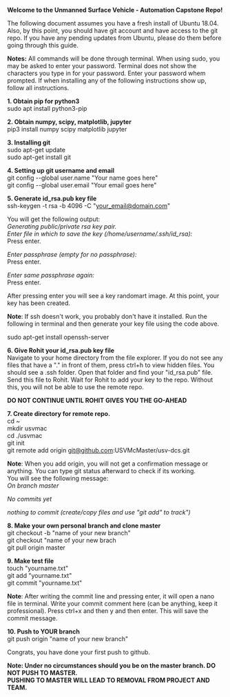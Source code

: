 **Welcome to the Unmanned Surface Vehicle - Automation Capstone Repo!**

The following document assumes you have a fresh install of Ubuntu 18.04. Also, by this point, you should have git account and have access to the git repo. If you have any pending updates from Ubuntu, please do them before going through this guide.

**Notes:**
All commands will be done through terminal.
When using sudo, you may be asked to enter your password. Terminal does not show the characters you type in for your password. Enter your password whem prompted.
If when installing any of the following instructions show up, follow all instructions.

**1. Obtain pip for python3** <br />
sudo apt install python3-pip <br />

**2. Obtain numpy, scipy, matplotlib, jupyter** <br />
pip3 install numpy scipy matplotlib jupyter <br />

**3. Installing git** <br />
sudo apt-get update <br />
sudo apt-get install git <br />

**4. Setting up git username and email** <br />
git config --global user.name "Your name goes here" <br />
git config --global user.email "Your email goes here" <br />

**5. Generate id_rsa.pub key file** <br />
ssh-keygen -t rsa -b 4096 -C "your_email@domain.com" <br />

You will get the following output: <br />
*Generating public/private rsa key pair.* <br />
*Enter file in which to save the key (/home/username/.ssh/id_rsa):* <br />
Press enter. <br />

*Enter passphrase (empty for no passphrase):* <br />
Press enter. <br />

*Enter same passphrase again:* <br />
Press enter. <br />

After pressing enter you will see a key randomart image. At this point, your key has been created. <br />

**Note**: If ssh doesn't work, you probably don't have it installed. Run the following in terminal and then generate your key file using the code above.

sudo apt-get install openssh-server

**6. Give Rohit your id_rsa.pub key file** <br />
Navigate to your home directory from the file explorer. If you do not see any files that have a "." in front of them, press ctrl+h to view hidden files. You should see a .ssh folder. Open that folder and find your "id_rsa.pub" file. Send this file to Rohit. Wait for Rohit to add your key to the repo. Without this, you will not be able to use the remote repo. 

**DO NOT CONTINUE UNTIL ROHIT GIVES YOU THE GO-AHEAD**

**7. Create directory for remote repo.** <br />
cd ~ <br />
mkdir usvmac <br />
cd ./usvmac <br />
git init <br />
git remote add origin git@github.com:USVMcMaster/usv-dcs.git <br />

**Note**: When you add origin, you will not get a confirmation message or anything. You can type git status afterward to check if its working. <br />
You will see the following message: <br />
*On branch master* <br />

*No commits yet* <br />

*nothing to commit (create/copy files and use "git add" to track")* <br />

**8. Make your own personal branch and clone master** <br />
git checkout -b "name of your new branch" <br />
git checkout "name of your new brach <br />
git pull origin master <br />

**9. Make test file** <br />
touch "yourname.txt" <br />
git add "yourname.txt" <br />
git commit "yourname.txt" <br />

**Note**: After writing the commit line and pressing enter, it will open a nano file in terminal. Write your commit comment here (can be anything, keep it professional). Press ctrl+x and then y and then enter. This will save the commit message.

**10. Push to YOUR branch** <br />
git push origin "name of your new branch" <br />

Congrats, you have done your first push to github.

**Note: Under no circumstances should you be on the master branch. DO NOT PUSH TO MASTER.** <br />
**PUSHING TO MASTER WILL LEAD TO REMOVAL FROM PROJECT AND TEAM.**
